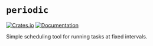 # `periodic`

[![Crates.io](https://img.shields.io/crates/v/periodic.svg)](https://crates.io/crates/periodic)
[![Documentation](https://docs.rs/periodic/badge.svg)](https://docs.rs/periodic/)

Simple scheduling tool for running tasks at fixed intervals.


